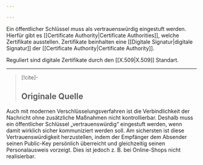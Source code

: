 ```yaml
---

---
```

Ein öffentlicher Schlüssel muss als vertrauenswürdig eingestuft werden. Hierfür gibt es [[Certificate Authority|Certificate Authorities]], welche Zertifikate ausstellen. Zertifikate beinhalten eine [[Digitale Signatur|digitale Signatur]] der [[Certificate Authority|Certificate Authority]].

Reguliert sind digitale Zertifikate durch den [[X.509|X.509]] Standart.

---

> [!cite]-
> ## Originale Quelle
>
Auch mit modernen Verschlüsselungsverfahren ist die Verbindlichkeit der Nachricht ohne zusätzliche Maßnahmen nicht kontrollierbar. Deshalb muss ein öffentlicher Schlüssel „vertrauenswürdig“ eingestuft werden, wenn damit wirklich sicher kommuniziert werden soll. Am sichersten ist diese Vertrauenswürdigkeit herzustellen, indem der Empfänger dem Absender seinen Public-Key persönlich überreicht und gleichzeitig seinen Personalausweis vorzeigt. Dies ist jedoch z. B. bei Online-Shops nicht realisierbar.

